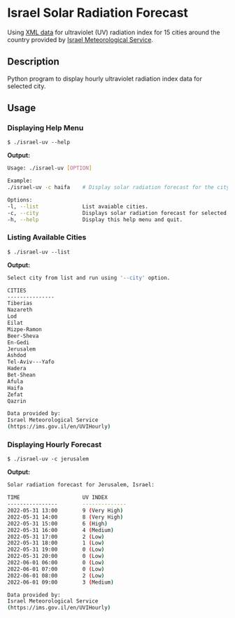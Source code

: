 # Israel Solar Radiation Forecast

Using [XML data][1] for ultraviolet (UV) radiation index for 15 cities around the country provided by [Israel Meteorological Service][2].

[1]: <https://ims.data.gov.il/sites/default/files/isr_rad.xml>
[2]: <https://ims.gov.il/en>

## Description
Python program to display hourly ultraviolet radiation index data for selected city.

## Usage

### Displaying Help Menu

`$ ./israel-uv --help`

**Output:**  
```bash
Usage: ./israel-uv [OPTION]

Example:
./israel-uv -c haifa    # Display solar radiation forecast for the city of Haifa.

Options:
-l, --list              List avaiable cities.
-c, --city              Displays solar radiation forecast for selected city.
-h, --help              Display this help menu and quit.
```

### Listing Available Cities

`$ ./israel-uv --list`

**Output:**  
```bash
Select city from list and run using '--city' option.

CITIES
---------------
Tiberias
Nazareth
Lod
Eilat
Mizpe-Ramon
Beer-Sheva
En-Gedi
Jerusalem
Ashdod
Tel-Aviv---Yafo
Hadera
Bet-Shean
Afula
Haifa
Zefat
Qazrin

Data provided by:
Israel Meteorological Service
(https://ims.gov.il/en/UVIHourly)
```

### Displaying Hourly Forecast

`$ ./israel-uv -c jerusalem`

**Output:**  
```bash
Solar radiation forecast for Jerusalem, Israel:

TIME                    UV INDEX
----------------        --------------
2022-05-31 13:00        9 (Very High)
2022-05-31 14:00        8 (Very High)
2022-05-31 15:00        6 (High)
2022-05-31 16:00        4 (Medium)
2022-05-31 17:00        2 (Low)
2022-05-31 18:00        1 (Low)
2022-05-31 19:00        0 (Low)
2022-05-31 20:00        0 (Low)
2022-06-01 06:00        0 (Low)
2022-06-01 07:00        0 (Low)
2022-06-01 08:00        2 (Low)
2022-06-01 09:00        3 (Medium)

Data provided by:
Israel Meteorological Service
(https://ims.gov.il/en/UVIHourly)
```